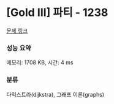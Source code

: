 # [Gold III] 파티 - 1238 

[문제 링크](https://www.acmicpc.net/problem/1238) 

### 성능 요약

메모리: 1708 KB, 시간: 4 ms

### 분류

다익스트라(dijkstra), 그래프 이론(graphs)

